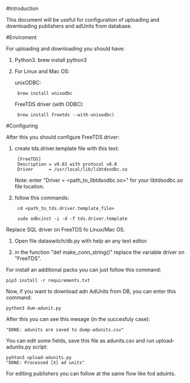 #Introduction

This document will be useful for configuration of uploading and downloading publishers and adUnits from database.

#Enviroment

For uploading and downloading you should have:

1. Python3.
	brew install python3
2. For Linux and Mac OS:

	unixODBC:

		brew install unixodbc

	FreeTDS driver (with ODBC):
	
		brew install freetds --with-unixodbc)

#Configuring

After this you should configure FreeTDS driver:

1. create tds.driver.template file with this text:

		[FreeTDS]
		Description = v0.63 with protocol v8.0
 		Driver      = /usr/local/lib/libtdsodbc.so
	
	Note: enter "Driver = <path_to_libtdsodbc.so>" for your libtdsodbc.so file location.

2. follow this commands:

		cd <path_to_tds.driver.template_file>
		
		sudo odbcinst -i -d -f tds.driver.template 


Replace SQL driver on FreeTDS fo Linux/Mac OS.
	
1. Open file dataswitch/db.py with help an any text editor.
	
2. in the function "def make_conn_string()" replace the variable driver on "FreeTDS".


For install an additional packs you can just follow this command:
	
	pip3 install -r requirements.txt


Now, if you want to download adn AdUnits from DB, you can enter this command:
	
	python3 dum-adunit.py
	
After this you can see this mesage (in the succesfuly case):
	
	"DONE: adunits are saved to dump-adunits.csv"

You can edit some fields, save this file as adunits.csv and run upload-adunits.py script:
	
	pyhton3 upload-adunits.py
	"DONE: Processed [X] ad units"

For editing publishers you can follow at the same flow like fod aduints.

